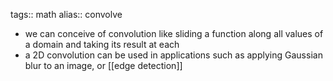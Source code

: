 tags:: math
alias:: convolve

- we can conceive of convolution like sliding a function along all values of a domain and taking its result at each
- a 2D convolution can be used in applications such as applying Gaussian blur to an image, or [[edge detection]]